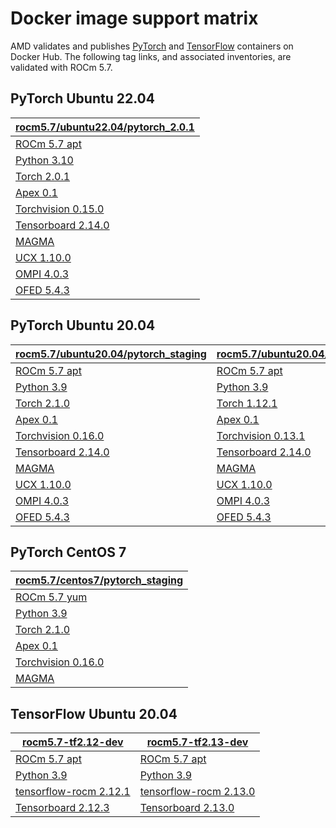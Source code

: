 # Docker image support matrix

AMD validates and publishes
[PyTorch](https://hub.docker.com/r/rocm/pytorch) and
[TensorFlow](https://hub.docker.com/r/rocm/tensorflow) containers on
Docker Hub. The following tag links, and associated inventories, are validated
with ROCm 5.7.

## PyTorch Ubuntu 22.04

| [rocm5.7/ubuntu22.04/pytorch_2.0.1] |
| ----------------------------------- |
| [ROCm 5.7 apt]                      |
| [Python 3.10]                       |
| [Torch 2.0.1]                       |
| [Apex 0.1]                          |
| [Torchvision 0.15.0]                |
| [Tensorboard 2.14.0]                |
| [MAGMA]                             |
| [UCX 1.10.0]                        |
| [OMPI 4.0.3]                        |
| [OFED 5.4.3]                        |

## PyTorch Ubuntu 20.04

| [rocm5.7/ubuntu20.04/pytorch_staging] | [rocm5.7/ubuntu20.04/pytorch_1.12.1] | [rocm5.7/ubuntu20.04/pytorch_1.13.1] | [rocm5.7/ubuntu20.04/pytorch_2.0.1] |
| ------------------------------------- | ------------------------------------ | ------------------------------------ | ----------------------------------- |
| [ROCm 5.7 apt]                        | [ROCm 5.7 apt]                       | [ROCm 5.7 apt]                       | [ROCm 5.7 apt]                      |
| [Python 3.9]                          | [Python 3.9]                         | [Python 3.9]                         | [Python 3.9]                        |
| [Torch 2.1.0]                         | [Torch 1.12.1]                       | [Torch 1.12.1]                       | [Torch 2.0.1]                       |
| [Apex 0.1]                            | [Apex 0.1]                           | [Apex 0.1]                           | [Apex 0.1]                          |
| [Torchvision 0.16.0]                  | [Torchvision 0.13.1]                 | [Torchvision 0.14.0]                 | [Torchvision 0.15.2]                |
| [Tensorboard 2.14.0]                  | [Tensorboard 2.14.0]                 | [Tensorboard 2.12.0]                 | [Tensorboard 2.14.0]                |
| [MAGMA]                               | [MAGMA]                              | [MAGMA]                              | [MAGMA]                             |
| [UCX 1.10.0]                          | [UCX 1.10.0]                         | [UCX 1.10.0]                         | [UCX 1.10.0]                        |
| [OMPI 4.0.3]                          | [OMPI 4.0.3]                         | [OMPI 4.0.3]                         | [OMPI 4.0.3]                        |
| [OFED 5.4.3]                          | [OFED 5.4.3]                         | [OFED 5.4.3]                         | [OFED 5.4.3]                        |

## PyTorch CentOS 7

| [rocm5.7/centos7/pytorch_staging] |
| --------------------------------- |
| [ROCm 5.7 yum]                    |
| [Python 3.9]                      |
| [Torch 2.1.0]                     |
| [Apex 0.1]                        |
| [Torchvision 0.16.0]              |
| [MAGMA]                           |

## TensorFlow Ubuntu 20.04

| [rocm5.7-tf2.12-dev]     | [rocm5.7-tf2.13-dev]     |
| ------------------------ | ------------------------ |
| [ROCm 5.7 apt]           | [ROCm 5.7 apt]           |
| [Python 3.9]             | [Python 3.9]             |
| [tensorflow-rocm 2.12.1] | [tensorflow-rocm 2.13.0] |
| [Tensorboard 2.12.3]     | [Tensorboard 2.13.0]     |


[References]: references
[Apex 0.1]: https://github.com/ROCmSoftwarePlatform/apex/tree/v0.1
[MAGMA]: https://bitbucket.org/icl/magma/src/master/
[OFED 5.4.3]: https://content.mellanox.com/ofed/MLNX_OFED-5.3-1.0.5.0/MLNX_OFED_LINUX-5.3-1.0.5.0-ubuntu20.04-x86_64.tgz
[OMPI 4.0.3]: https://github.com/open-mpi/ompi/tree/v4.0.3
[Python 3.10]: https://www.python.org/downloads/release/python-31013/
[Python 3.9]: https://www.python.org/downloads/release/python-3918/
[ROCm 5.7 apt]: https://repo.radeon.com/rocm/apt/5.7/
[ROCm 5.7 yum]: https://repo.radeon.com/rocm/yum/5.7/
[Tensorboard 2.12.0]: https://github.com/tensorflow/tensorboard/tree/2.12.0
[Tensorboard 2.12.3]: https://github.com/tensorflow/tensorboard/tree/2.12
[Tensorboard 2.13.0]: https://github.com/tensorflow/tensorboard/tree/2.13
[Tensorboard 2.14.0]: https://github.com/tensorflow/tensorboard/tree/2.14
[Torch 1.12.1]: https://github.com/ROCmSoftwarePlatform/pytorch/tree/release/1.12
[Torch 1.12.1]: https://github.com/ROCmSoftwarePlatform/pytorch/tree/release/1.13
[Torch 2.0.1]: https://github.com/ROCmSoftwarePlatform/pytorch/tree/release/2.0
[Torch 2.1.0]: https://github.com/ROCmSoftwarePlatform/pytorch/tree/rocm5.7_internal_testing
[Torchvision 0.13.1]: https://github.com/pytorch/vision/tree/v0.13.1
[Torchvision 0.14.0]: https://github.com/pytorch/vision/tree/v0.14.0
[Torchvision 0.15.0]: https://github.com/pytorch/vision/tree/release/0.15
[Torchvision 0.15.2]: https://github.com/pytorch/vision/tree/release/0.15
[Torchvision 0.16.0]: https://github.com/pytorch/vision/tree/release/0.16
[UCX 1.10.0]: https://github.com/openucx/ucx/tree/v1.10.0
[rocm5.7/centos7/pytorch_staging]: https://hub.docker.com/layers/rocm/pytorch/rocm5.7_centos7_py3.9_pytorch_staging/images/sha256-92240cdf0b4aa7afa76fc78be995caa19ee9c54b5c9f1683bdcac28cedb58d2b
[rocm5.7/ubuntu20.04/pytorch_1.12.1]: https://hub.docker.com/layers/rocm/pytorch/rocm5.7_ubuntu20.04_py3.9_pytorch_1.12.1/images/sha256-e67db9373c045a7b6defd43cc3d067e7d49fd5d380f3f8582d2fb219c1756e1f
[rocm5.7/ubuntu20.04/pytorch_1.13.1]: https://hub.docker.com/layers/rocm/pytorch/rocm5.7_ubuntu20.04_py3.9_pytorch_1.13.1/images/sha256-ed99d159026093d2aaf5c48c1e4b0911508773430377051372733f75c340a4c1
[rocm5.7/ubuntu20.04/pytorch_2.0.1]: https://hub.docker.com/layers/rocm/pytorch/rocm5.7_ubuntu20.04_py3.9_pytorch_2.0.1/images/sha256-4dd86046e5f777f53ae40a75ecfc76a5e819f01f3b2d40eacbb2db95c2f971d4
[rocm5.7/ubuntu20.04/pytorch_staging]: https://hub.docker.com/layers/rocm/pytorch/rocm5.7_ubuntu20.04_py3.9_pytorch_2.0.1/images/sha256-4dd86046e5f777f53ae40a75ecfc76a5e819f01f3b2d40eacbb2db95c2f971d4
[rocm5.7/ubuntu22.04/pytorch_2.0.1]: https://hub.docker.com/layers/rocm/pytorch/rocm5.7_ubuntu22.04_py3.10_pytorch_2.0.1/images/sha256-21df283b1712f3d73884b9bc4733919374344ceacb694e8fbc2c50bdd3e767ee
[rocm5.7-tf2.12-dev]: https://hub.docker.com/layers/rocm/tensorflow/rocm5.7-tf2.12-dev/images/sha256-e0ac4d49122702e5167175acaeb98a79b9500f585d5e74df18facf6b52ce3e59
[rocm5.7-tf2.13-dev]: https://hub.docker.com/layers/rocm/tensorflow/rocm5.7-tf2.13-dev/images/sha256-6f995539eebc062aac2b53db40e2b545192d8b032d0deada8c24c6651a7ac332
[tensorflow-rocm 2.12.1]: https://pypi.org/project/tensorflow-rocm/2.12.1.570/
[tensorflow-rocm 2.13.0]: https://pypi.org/project/tensorflow-rocm/2.13.0.570/
